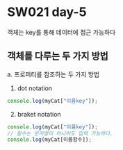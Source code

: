 # SW021 day-5

객체는 key를 통해 데이터에 접근 가능하다

## 객체를 다루는 두 가지 방법

a. 프로퍼티를 참조하는 두 가지 방법

1. dot notation

```javascript
console.log(myCat["이름key"]);
```

2. braket notation

```javascript
console.log(myCat["이름key"]);
// 함수는 문자열이 아니어도 입력 가능하다.
console.log(myCat[이름함수]);
```
